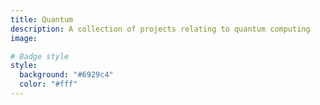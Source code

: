 ```yaml
---
title: Quantum
description: A collection of projects relating to quantum computing
image:

# Badge style
style:
  background: "#6929c4"
  color: "#fff"
---
```

